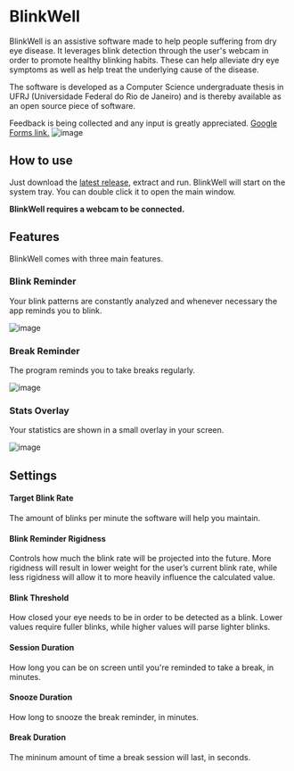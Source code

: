 # BlinkWell

BlinkWell is an assistive software made to help people suffering from dry eye disease. It leverages blink detection through the user's webcam in order to promote healthy blinking habits. These can help alleviate dry eye symptoms as well as help treat the underlying cause of the disease.

The software is developed as a Computer Science undergraduate thesis in UFRJ (Universidade Federal do Rio de Janeiro) and is thereby available as an open source piece of software. 

Feedback is being collected and any input is greatly appreciated. [Google Forms link.](https://forms.gle/LfMF4KMoSud2wL46A)
![image](https://github.com/andregaeta/BlinkWell/assets/58143276/7dfb9b3f-5605-4df2-b54c-efb95f13833a)

## How to use

Just download the [latest release](https://github.com/andregaeta/BlinkWell/releases/tag/v1.1), extract and run. BlinkWell will start on the system tray. You can double click it to open the main window.

**BlinkWell requires a webcam to be connected.** 

## Features

BlinkWell comes with three main features.

### Blink Reminder

Your blink patterns are constantly analyzed and whenever necessary the app reminds you to blink.

![image](https://github.com/andregaeta/BlinkWell/assets/58143276/3bf33dc1-6837-4af5-9af3-906086ce4bb7)


### Break Reminder

The program reminds you to take breaks regularly.

![image](https://github.com/andregaeta/BlinkWell/assets/58143276/7feaaffd-810c-41ad-b8a5-a31b75b0ef81)


### Stats Overlay

Your statistics are shown in a small overlay in your screen.

![image](https://github.com/andregaeta/BlinkWell/assets/58143276/235b52ad-50f3-4ad9-a4d0-08861715f064)


## Settings

#### Target Blink Rate

The amount of blinks per minute the software will help you maintain.

#### Blink Reminder Rigidness

Controls how much the blink rate will be projected into the future. More rigidness will result in lower weight for the user’s current blink rate, while less rigidness
will allow it to more heavily influence the calculated value.

#### Blink Threshold

How closed your eye needs to be in order to be detected as a blink. Lower values require fuller blinks, while higher values will parse lighter blinks.

#### Session Duration

How long you can be on screen until you're reminded to take a break, in minutes.

#### Snooze Duration

How long to snooze the break reminder, in minutes.

#### Break Duration

The mininum amount of time a break session will last, in seconds.
